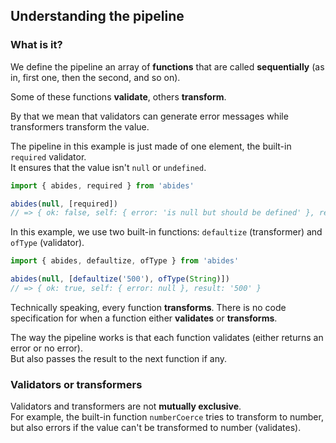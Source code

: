 
## Understanding the pipeline

### What is it?
We define the pipeline an array of **functions** that are called **sequentially** (as in, first one, then the second, and so on).

Some of these functions **validate**, others **transform**.

By that we mean that validators can generate error messages while transformers transform the value.

The pipeline in this example is just made of one element, the built-in `required` validator.  
It ensures that the value isn't `null` or `undefined`.
```javascript
import { abides, required } from 'abides'

abides(null, [required])
// => { ok: false, self: { error: 'is null but should be defined' }, result: null }
```

In this example, we use two built-in functions: `defaultize` (transformer) and `ofType` (validator).

```javascript
import { abides, defaultize, ofType } from 'abides'

abides(null, [defaultize('500'), ofType(String)])
// => { ok: true, self: { error: null }, result: '500' }

```
Technically speaking, every function **transforms**. There is no code specification for when
a function either **validates** or **transforms**.

The way the pipeline works is that each function validates (either returns an error or no error).  
But also passes the result to the next function if any.

### Validators or transformers

Validators and transformers are not **mutually exclusive**.  
For example, the built-in function `numberCoerce` tries to transform
to number, but also errors if the value can't be transformed to number (validates).

